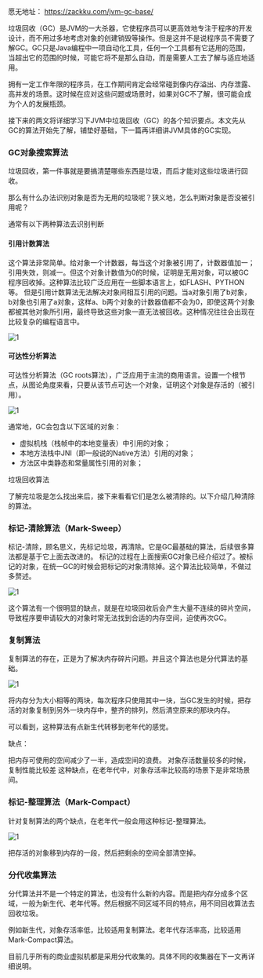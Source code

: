 愿无地址：
https://zackku.com/jvm-gc-base/

垃圾回收（GC）是JVM的一大杀器，它使程序员可以更高效地专注于程序的开发设计，而不用过多地考虑对象的创建销毁等操作。但是这并不是说程序员不需要了解GC。GC只是Java编程中一项自动化工具，任何一个工具都有它适用的范围，当超出它的范围的时候，可能它将不是那么自动，而是需要人工去了解与适应地适用。

拥有一定工作年限的程序员，在工作期间肯定会经常碰到像内存溢出、内存泄露、高并发的场景。这时候在应对这些问题或场景时，如果对GC不了解，很可能会成为个人的发展瓶颈。

接下来的两文将详细学习下JVM中垃圾回收（GC）的各个知识要点。本文先从GC的算法开始先了解，铺垫好基础，下一篇再详细讲JVM具体的GC实现。

### GC对象搜索算法
垃圾回收，第一件事就是要搞清楚哪些东西是垃圾，而后才能对这些垃圾进行回收。

那么有什么办法识别对象是否为无用的垃圾呢？狭义地，怎么判断对象是否没被引用呢？

通常有以下两种算法去识别判断

#### 引用计数算法
这个算法非常简单。给对象一个计数器，每当这个对象被引用了，计数器值加一；引用失效，则减一。但这个对象计数值为0的时候，证明是无用对象，可以被GC程序回收掉。这种算法比较广泛应用在一些脚本语言上，如FLASH、PYTHON等。
但是引用计数算法无法解决对象间相互引用的问题。当a对象引用了b对象，b对象也引用了a对象，这样a、b两个对象的计数器值都不会为0，即使这两个对象都被其他对象所引用，最终导致这些对象一直无法被回收。这种情况往往会出现在比较复杂的编程语言中。

![1](https://txxs.github.io/pic/tofuturejavajvm/2-1.png)

#### 可达性分析算法
可达性分析算法（GC roots算法），广泛应用于主流的商用语言。设置一个根节点，从图论角度来看，只要从该节点可达一个对象，证明这个对象是存活的（被引用）。

![1](https://txxs.github.io/pic/tofuturejavajvm/2-2.png)

通常地，GC会包含以下区域的对象：

- 虚拟机栈（栈帧中的本地变量表）中引用的对象；
- 本地方法栈中JNI（即一般说的Native方法）引用的对象；
- 方法区中类静态和常量属性引用的对象；

垃圾回收算法

了解完垃圾是怎么找出来后，接下来看看它们是怎么被清除的。以下介绍几种清除的算法。

### 标记-清除算法（Mark-Sweep）
标记-清除，顾名思义，先标记垃圾，再清除。它是GC最基础的算法，后续很多算法都是基于它上面去改进的。
标记的过程在上面搜索GC对象已经介绍过了。被标记的对象，在统一GC的时候会把标记的对象清除掉。这个算法比较简单，不做过多赘述。

![1](https://txxs.github.io/pic/tofuturejavajvm/2-3.png)

这个算法有一个很明显的缺点，就是在垃圾回收后会产生大量不连续的碎片空间，导致程序要申请较大的对象时常无法找到合适的内存空间，迫使再次GC。

### 复制算法
复制算法的存在，正是为了解决内存碎片问题。并且这个算法也是分代算法的基础。

![1](https://txxs.github.io/pic/tofuturejavajvm/2-4.png)

将内存分为大小相等的两块，每次程序只使用其中一块，当GC发生的时候，把存活的对象复制到另外一块内存中，整齐的排列，然后清空原来的那块内存。

可以看到，这种算法有点新生代转移到老年代的感觉。

缺点：

把内存可使用的空间减少了一半，造成空间的浪费。
对象存活数量较多的时候，复制性能比较差
这种缺点，在老年代中，对象存活率比较高的场景下是非常场景间。

### 标记-整理算法（Mark-Compact）
针对复制算法的两个缺点，在老年代一般会用这种标记-整理算法。

![1](https://txxs.github.io/pic/tofuturejavajvm/2-5.png)

把存活的对象移到内存的一段，然后把剩余的空间全部清空掉。


### 分代收集算法
分代算法并不是一个特定的算法，也没有什么新的内容。而是把内存分成多个区域，一般为新生代、老年代等。然后根据不同区域不同的特点，用不同回收算法去回收垃圾。

例如新生代，对象存活率低，比较适用复制算法。老年代存活率高，比较适用Mark-Compact算法。

目前几乎所有的商业虚拟机都是采用分代收集的。具体不同的收集器在下一文再详细说明。
